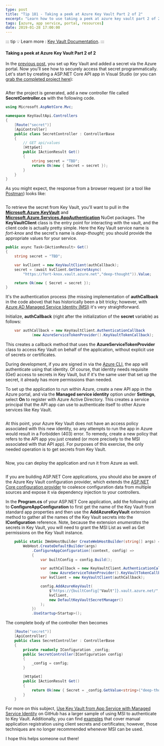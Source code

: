 ```yaml
---
type: post
title: "Tip 181 - Taking a peek at Azure Key Vault Part 2 of 2"
excerpt: "Learn how to use taking a peek at azure key vault part 2 of 2"
tags: [azure, app service, portal, resources]
date: 2019-01-28 17:00:00
---
```


::: tip
:bulb: Learn more : [Key Vault Documentation](https://docs.microsoft.com/azure/key-vault?WT.mc_id=azure-azuredevtips-micrum).
:::

#### Taking a peek at Azure Key Vault Part 2 of 2

In the [previous post](tip180.html), you set up Key Vault and added a secret via the Azure portal. Now you'll see how to securely access that secret programmatically. Let's start by creating a ASP.NET Core API app in Visual Studio (or you can [grab the completed project here](https://github.com/mbcrump/azure-key-vault?WT.mc_id=github-azuredevtips-micrum)): 

<img :src="$withBase('/files/new-api-app.png')">

After the project is generated, add a new controller file called **SecretController.cs** with the following code.

```csharp
using Microsoft.AspNetCore.Mvc;

namespace KeyVaultApi.Controllers
{
    [Route("secret")]
    [ApiController]
    public class SecretController : ControllerBase
    {
        // GET api/values
        [HttpGet]
        public IActionResult Get()
        {
            string secret = "TBD";
            return Ok(new { Secret = secret });
        }
    }
}
```
As you might expect, the response from a browser request (or a tool like [Postman](https://www.getpostman.com/)) looks like:

<img :src="$withBase('/files/browser-1.png')">

To retrieve the secret from Key Vault, you'll want to pull in the [**Microsoft.Azure.KeyVault**](https://www.nuget.org/packages/Microsoft.Azure.KeyVault?WT.mc_id=nuget-azuredevtips-micrum) and [**Microsoft.Azure.Services.AppAuthentication**](https://www.nuget.org/packages/Microsoft.Azure.Services.AppAuthentication?WT.mc_id=nuget-azuredevtips-micrum) NuGet packages. The **KeyVaultClient** class is the entry point for interacting with the vault, and the client code is actually pretty simple. Here the Key Vault service name is *fort-knox* and the secret's name is *deep-thought*; you should provide the appropriate values for your service.

```csharp
public async Task<IActionResult> Get()
{
	string secret = "TBD";

	var kvClient = new KeyVaultClient(authCallback);   
	secret = (await kvClient.GetSecretAsync(
		"https://fort-knox.vault.azure.net","deep-thought")).Value;

	return Ok(new { Secret = secret });
}
```

It's the authentication process (the missing implementation of **authCallback** in the code above) that has historically been a bit tricky; however, with [Azure AD Managed Service Identity (MSI)](https://docs.microsoft.com/azure/active-directory/managed-identities-azure-resources/overview?WT.mc_id=docs-azuredevtips-micrum) it's very straightforward. 

Initialize, **authCallback** (right after the initialization of the **secret** variable) as follows:

```csharp
	var authCallback = new KeyVaultClient.AuthenticationCallback
			(new AzureServiceTokenProvider().KeyVaultTokenCallback);
```

This creates a callback method that uses the **AzureServiceTokenProvider** class to access Key Vault on behalf of the application, without explicit use of secrets or certificates. 

During development, if you are signed in via the [Azure CLI](https://docs.microsoft.com/cli/azure/?view=azure-cli-latest?WT.mc_id=docs-azuredevtips-micrum), the app will authenticate using that identity. Of course, that identity needs requisite (Get) access to secrets in Key Vault, but if it's the same user that set up the secret, it already has more permissions than needed.

To set up the application to run within Azure, create a new API app in the Azure portal, and via the **Managed service identity** option under **Settings**, select **On** to register with Azure Active Directory. This creates a service principal that the API app can use to authenticate itself to other Azure services like Key Vault. 

<img :src="$withBase('/files/msi.png')">

At this point, your Azure Key Vault does not have an access policy associated with this new identity, so any attempts to run the app in Azure would result in a Forbidden (403) error. To remedy, create a new policy that refers to the API app you just created (or more precisely to the MSI associated with that API app). For purposes of this exercise, the only needed operation is to get secrets from Key Vault.

<img :src="$withBase('/files/access-policy.png')">

Now, you can deploy the application and run it from Azure as well.

<img :src="$withBase('/files/browser-2.png')">

If you are building ASP.NET Core applications, you should also be aware of the Azure Key Vault configuration provider, which extends the [ASP.NET Core configuration provider](https://docs.microsoft.com/aspnet/core/security/key-vault-configuration?view=aspnetcore-2.1?WT.mc_id=docs-azuredevtips-micrum) to coalesce configuration data from multiple sources and expose it via dependency injection to your controllers.

In the **Program.cs** of your ASP.NET Core application, add the following call to **ConfigureAppConfiguration** to first get the name of the Key Vault from standard app properties and then use the **AddAzureKeyVault** extension method to gather all the names of the Key Vault secrets into the **IConfiguration** reference. Note, because the extension *enumerates* the secrets in Key Vault, you will need to grant the MSI List as well as Get permissions on the Key Vault instance.

```csharp
    public static IWebHostBuilder CreateWebHostBuilder(string[] args) =>
        WebHost.CreateDefaultBuilder(args)
            .ConfigureAppConfiguration((context, config) =>
            {
                var builtConfig = config.Build();

                var authCallback = new KeyVaultClient.AuthenticationCallback
                    (new AzureServiceTokenProvider().KeyVaultTokenCallback);
                var kvClient = new KeyVaultClient(authCallback);

                config.AddAzureKeyVault(
                    $"https://{builtConfig["Vault"]}.vault.azure.net/",
                    kvClient,
                    new DefaultKeyVaultSecretManager()
                );
            })
            .UseStartup<Startup>();
```
The complete body of the controller then becomes

```csharp
    [Route("secret")]
    [ApiController]
    public class SecretController : ControllerBase
    {
        private readonly IConfiguration _config;
        public SecretController(IConfiguration config)
        {
            _config = config;
        }

        [HttpGet]
        public IActionResult Get()
        {
            return Ok(new { Secret = _config.GetValue<string>("deep-thought") });
        }
    }
```

For more on this subject, [Use Key Vault from App Service with Managed Service Identity](https://github.com/Azure-Samples/app-service-msi-keyvault-dotnet?WT.mc_id=github-azuredevtips-micrum) on GitHub has a larger sample of using MSI to authenticate to Key Vault. Additionally, you can find [examples](https://docs.microsoft.com/azure/key-vault/key-vault-use-from-web-application?WT.mc_id=docs-azuredevtips-micrum) that cover manual application registration using client secrets and certificates; however, those techniques are no longer recommended whenever MSI can be used.

I hope this helps someone out there!

